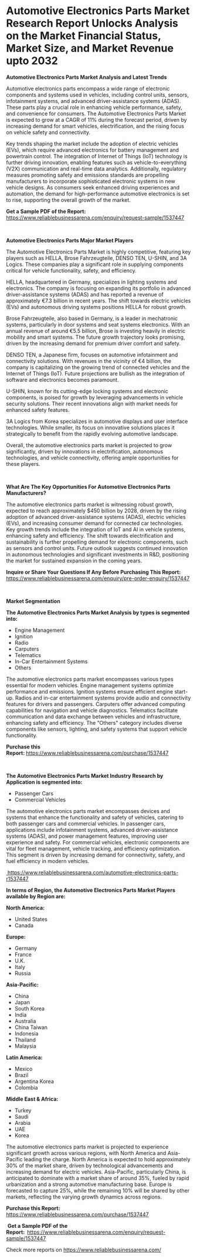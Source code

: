 <p><h1>Automotive Electronics Parts Market Research Report Unlocks Analysis on the Market Financial Status, Market Size, and Market Revenue upto 2032</h1></p><p><strong>Automotive Electronics Parts Market Analysis and Latest Trends</strong></p>
<p><p>Automotive electronics parts encompass a wide range of electronic components and systems used in vehicles, including control units, sensors, infotainment systems, and advanced driver-assistance systems (ADAS). These parts play a crucial role in enhancing vehicle performance, safety, and convenience for consumers. The Automotive Electronics Parts Market is expected to grow at a CAGR of 11% during the forecast period, driven by increasing demand for smart vehicles, electrification, and the rising focus on vehicle safety and connectivity. </p><p>Key trends shaping the market include the adoption of electric vehicles (EVs), which require advanced electronics for battery management and powertrain control. The integration of Internet of Things (IoT) technology is further driving innovation, enabling features such as vehicle-to-everything (V2X) communication and real-time data analytics. Additionally, regulatory measures promoting safety and emissions standards are propelling manufacturers to incorporate sophisticated electronic systems in new vehicle designs. As consumers seek enhanced driving experiences and automation, the demand for high-performance automotive electronics is set to rise, supporting the overall growth of the market.</p></p>
<p><strong>Get a Sample PDF of the Report:&nbsp;</strong> <a href="https://www.reliablebusinessarena.com/enquiry/request-sample/1537447?utm_campaign=2262&utm_medium=2&utm_source=Github&utm_content=ia&utm_term=30012025&utm_id=automotive-electronics-parts">https://www.reliablebusinessarena.com/enquiry/request-sample/1537447</a></p>
<p>&nbsp;</p>
<p><strong>Automotive Electronics Parts Major Market Players</strong></p>
<p><p>The Automotive Electronics Parts Market is highly competitive, featuring key players such as HELLA, Brose Fahrzeugteile, DENSO TEN, U-SHIN, and 3A Logics. These companies play a significant role in supplying components critical for vehicle functionality, safety, and efficiency.</p><p>HELLA, headquartered in Germany, specializes in lighting systems and electronics. The company is focusing on expanding its portfolio in advanced driver-assistance systems (ADAS) and has reported a revenue of approximately €7.3 billion in recent years. The shift towards electric vehicles (EVs) and autonomous driving systems positions HELLA for robust growth.</p><p>Brose Fahrzeugteile, also based in Germany, is a leader in mechatronic systems, particularly in door systems and seat systems electronics. With an annual revenue of around €5.5 billion, Brose is investing heavily in electric mobility and smart systems. The future growth trajectory looks promising, driven by the increasing demand for premium driver comfort and safety.</p><p>DENSO TEN, a Japanese firm, focuses on automotive infotainment and connectivity solutions. With revenues in the vicinity of €4 billion, the company is capitalizing on the growing trend of connected vehicles and the Internet of Things (IoT). Future projections are bullish as the integration of software and electronics becomes paramount.</p><p>U-SHIN, known for its cutting-edge locking systems and electronic components, is poised for growth by leveraging advancements in vehicle security solutions. Their recent innovations align with market needs for enhanced safety features.</p><p>3A Logics from Korea specializes in automotive displays and user interface technologies. While smaller, its focus on innovative solutions places it strategically to benefit from the rapidly evolving automotive landscape.</p><p>Overall, the automotive electronics parts market is projected to grow significantly, driven by innovations in electrification, autonomous technologies, and vehicle connectivity, offering ample opportunities for these players.</p></p>
<p>&nbsp;</p>
<p><strong>What Are The Key Opportunities For Automotive Electronics Parts Manufacturers?</strong></p>
<p><p>The automotive electronics parts market is witnessing robust growth, expected to reach approximately $450 billion by 2028, driven by the rising adoption of advanced driver-assistance systems (ADAS), electric vehicles (EVs), and increasing consumer demand for connected car technologies. Key growth trends include the integration of IoT and AI in vehicle systems, enhancing safety and efficiency. The shift towards electrification and sustainability is further propelling demand for electronic components, such as sensors and control units. Future outlook suggests continued innovation in autonomous technologies and significant investments in R&D, positioning the market for sustained expansion in the coming years.</p></p>
<p><strong>Inquire or Share Your Questions If Any Before Purchasing This Report:</strong> <a href="https://www.reliablebusinessarena.com/enquiry/pre-order-enquiry/1537447?utm_campaign=2262&utm_medium=2&utm_source=Github&utm_content=ia&utm_term=30012025&utm_id=automotive-electronics-parts">https://www.reliablebusinessarena.com/enquiry/pre-order-enquiry/1537447</a></p>
<p>&nbsp;</p>
<p><strong>Market Segmentation</strong></p>
<p><strong>The Automotive Electronics Parts Market Analysis by types is segmented into:</strong></p>
<p><ul><li>Engine Management</li><li>Ignition</li><li>Radio</li><li>Carputers</li><li>Telematics</li><li>In-Car Entertainment Systems</li><li>Others</li></ul></p>
<p><p>The automotive electronics parts market encompasses various types essential for modern vehicles. Engine management systems optimize performance and emissions. Ignition systems ensure efficient engine start-up. Radios and in-car entertainment systems provide audio and connectivity features for drivers and passengers. Carputers offer advanced computing capabilities for navigation and vehicle diagnostics. Telematics facilitate communication and data exchange between vehicles and infrastructure, enhancing safety and efficiency. The "Others" category includes diverse components like sensors, lighting, and safety systems that support vehicle functionality.</p></p>
<p><strong>Purchase this Report:&nbsp;</strong><a href="https://www.reliablebusinessarena.com/purchase/1537447?utm_campaign=2262&utm_medium=2&utm_source=Github&utm_content=ia&utm_term=30012025&utm_id=automotive-electronics-parts">https://www.reliablebusinessarena.com/purchase/1537447</a></p>
<p>&nbsp;</p>
<p><strong>The Automotive Electronics Parts Market Industry Research by Application is segmented into:</strong></p>
<p><ul><li>Passenger Cars</li><li>Commercial Vehicles</li></ul></p>
<p><p>The automotive electronics parts market encompasses devices and systems that enhance the functionality and safety of vehicles, catering to both passenger cars and commercial vehicles. In passenger cars, applications include infotainment systems, advanced driver-assistance systems (ADAS), and power management features, improving user experience and safety. For commercial vehicles, electronic components are vital for fleet management, vehicle tracking, and efficiency optimization. This segment is driven by increasing demand for connectivity, safety, and fuel efficiency in modern vehicles.</p></p>
<p><a href="https://www.reliablebusinessarena.com/automotive-electronics-parts-r1537447?utm_campaign=2262&utm_medium=2&utm_source=Github&utm_content=ia&utm_term=30012025&utm_id=automotive-electronics-parts">&nbsp;https://www.reliablebusinessarena.com/automotive-electronics-parts-r1537447</a></p>
<p><strong>In terms of Region, the Automotive Electronics Parts Market Players available by Region are:</strong></p>
<p>
    <p> <strong> North America: </strong>
        <ul>
            <li>United States</li>
            <li>Canada</li>
        </ul>
        </p> 
    <p> <strong> Europe: </strong>
        <ul>
            <li>Germany</li>
            <li>France</li>
            <li>U.K.</li>
            <li>Italy</li>
            <li>Russia</li>
        </ul>
        </p> 
    <p> <strong> Asia-Pacific: </strong>
        <ul>
            <li>China</li>
            <li>Japan</li>
            <li>South Korea</li>
            <li>India</li>
            <li>Australia</li>
            <li>China Taiwan</li>
            <li>Indonesia</li>
            <li>Thailand</li>
            <li>Malaysia</li>
        </ul>
        </p> 
    <p> <strong> Latin America: </strong>
        <ul>
            <li>Mexico</li>
            <li>Brazil</li>
            <li>Argentina Korea</li>
            <li>Colombia</li>
        </ul>
        </p> 
    <p> <strong> Middle East & Africa: </strong>
        <ul>
            <li>Turkey</li>
            <li>Saudi</li>
            <li>Arabia</li>
            <li>UAE</li>
            <li>Korea</li>
        </ul>
    </p>
    </p>
<p><p>The automotive electronics parts market is projected to experience significant growth across various regions, with North America and Asia-Pacific leading the charge. North America is expected to hold approximately 30% of the market share, driven by technological advancements and increasing demand for electric vehicles. Asia-Pacific, particularly China, is anticipated to dominate with a market share of around 35%, fueled by rapid urbanization and a strong automotive manufacturing base. Europe is forecasted to capture 25%, while the remaining 10% will be shared by other markets, reflecting the varying growth dynamics across regions.</p></p>
<p><strong>Purchase this Report: </strong><a href="https://www.reliablebusinessarena.com/purchase/1537447?utm_campaign=2262&utm_medium=2&utm_source=Github&utm_content=ia&utm_term=30012025&utm_id=automotive-electronics-parts">https://www.reliablebusinessarena.com/purchase/1537447</a></p>
<p>&nbsp;<strong>Get a Sample PDF of the Report:&nbsp;&nbsp;</strong><a href="https://www.reliablebusinessarena.com/enquiry/request-sample/1537447?utm_campaign=2262&utm_medium=2&utm_source=Github&utm_content=ia&utm_term=30012025&utm_id=automotive-electronics-parts">https://www.reliablebusinessarena.com/enquiry/request-sample/1537447</a></p>
<p><strong></strong></p>
<p>Check more reports on <a href="https://www.reliablebusinessarena.com/?utm_campaign=2262&utm_medium=2&utm_source=Github&utm_content=ia&utm_term=30012025&utm_id=automotive-electronics-parts">https://www.reliablebusinessarena.com/</a></p>
